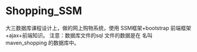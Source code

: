 # Shopping_SSM
大三数据库课程设计上，做的网上购物系统，使用 SSM框架+bootstrap 前端框架+ajax+前端知识。
注意：数据库文件的sql 文件的数据是在 名叫maven_shopping 的数据库中。
